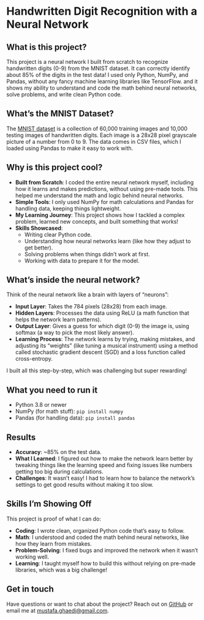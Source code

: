 # Handwritten Digit Recognition with a Neural Network

## What is this project?
This project is a neural network I built from scratch to recognize handwritten digits (0-9) from the MNIST dataset. It can correctly identify about 85% of the digits in the test data! I used only Python, NumPy, and Pandas, without any fancy machine learning libraries like TensorFlow.
and it shows my ability to understand and code the math behind neural networks, solve problems, and write clean Python code.


## What’s the MNIST Dataset?
The [MNIST dataset](https://www.kaggle.com/datasets/oddrationale/mnist-in-csv) is a collection of 60,000 training images and 10,000 testing images of handwritten digits. Each image is a 28x28 pixel grayscale picture of a number from 0 to 9. The data comes in CSV files, which I loaded using Pandas to make it easy to work with.

## Why is this project cool?
- **Built from Scratch**: I coded the entire neural network myself, including how it learns and makes predictions, without using pre-made tools. This helped me understand the math and logic behind neural networks.
- **Simple Tools**: I only used NumPy for math calculations and Pandas for handling data, keeping things lightweight.
- **My Learning Journey**: This project shows how I tackled a complex problem, learned new concepts, and built something that works!
- **Skills Showcased**:
  - Writing clear Python code.
  - Understanding how neural networks learn (like how they adjust to get better).
  - Solving problems when things didn’t work at first.
  - Working with data to prepare it for the model.

## What’s inside the neural network?
Think of the neural network like a brain with layers of “neurons”:
- **Input Layer**: Takes the 784 pixels (28x28) from each image.
- **Hidden Layers**: Processes the data using ReLU (a math function that helps the network learn patterns).
- **Output Layer**: Gives a guess for which digit (0-9) the image is, using softmax (a way to pick the most likely answer).
- **Learning Process**: The network learns by trying, making mistakes, and adjusting its “weights” (like tuning a musical instrument) using a method called stochastic gradient descent (SGD) and a loss function called cross-entropy.

I built all this step-by-step, which was challenging but super rewarding!

## What you need to run it
- Python 3.8 or newer
- NumPy (for math stuff): `pip install numpy`
- Pandas (for handling data): `pip install pandas`

## Results
- **Accuracy**: ~85% on the test data.
- **What I Learned**: I figured out how to make the network learn better by tweaking things like the learning speed and fixing issues like numbers getting too big during calculations.
- **Challenges**: It wasn’t easy! I had to learn how to balance the network’s settings to get good results without making it too slow.

## Skills I’m Showing Off
This project is proof of what I can do:
- **Coding**: I wrote clean, organized Python code that’s easy to follow.
- **Math**: I understood and coded the math behind neural networks, like how they learn from mistakes.
- **Problem-Solving**: I fixed bugs and improved the network when it wasn’t working well.
- **Learning**: I taught myself how to build this without relying on pre-made libraries, which was a big challenge!


## Get in touch
Have questions or want to chat about the project? Reach out on [GitHub](https://github.com/mostafa-ghaedi) or email me at mustafa.ghaedi@gmail.com.
